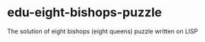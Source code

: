 edu-eight-bishops-puzzle
========================

The solution of eight bishops (eight queens) puzzle written on LISP
